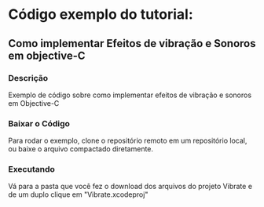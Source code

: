# Código exemplo do tutorial: 
## Como implementar Efeitos de vibração e Sonoros em objective-C

### Descrição
Exemplo de código sobre como implementar efeitos de vibração e sonoros em Objective-C

### Baixar o Código
Para rodar o exemplo, clone o repositório remoto em um repositório local, ou baixe o arquivo compactado diretamente.

### Executando
Vá para a pasta que você fez o download dos arquivos do projeto Vibrate e de um duplo clique em "Vibrate.xcodeproj"





